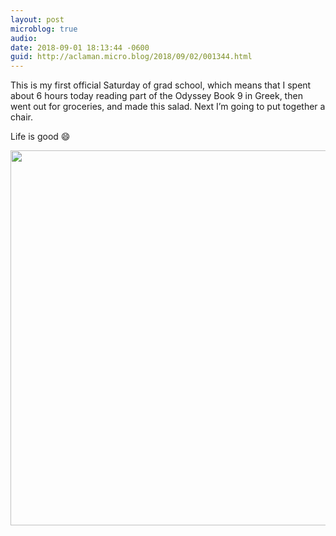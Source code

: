 ```yaml
---
layout: post
microblog: true
audio: 
date: 2018-09-01 18:13:44 -0600
guid: http://aclaman.micro.blog/2018/09/02/001344.html
---
```

This is my first official Saturday of grad school, which means that I spent about 6 hours today reading part of the Odyssey Book 9 in Greek, then went out for groceries, and made this salad. Next I’m going to put together a chair.

Life is good 😄

<img src="http://micro.alexclaman.com/uploads/2018/972a573a14.jpg" width="600" height="600" />

